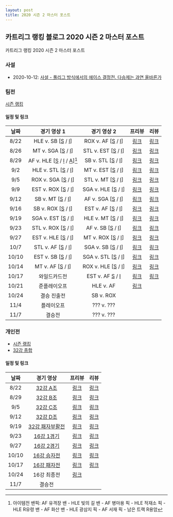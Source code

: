 ```yaml
---
layout: post
title: 2020 시즌 2 마스터 포스트
---
```


## 카트리그 랭킹 블로그 2020 시즌 2 마스터 포스트
카트리그 랭킹 2020 시즌 2 마스터 포스트

### 사설 

- 2020-10-12: [사설 - 풀리그 방식에서의 에이스 결정전. 다승제는 과연 올바른가](../ace-in-round-robin)

### 팀전 

[시즌 랭킹](../teams-t2020_2/)

#### 일정 및 링크

| 날짜 | 경기 영상 1 | 경기 영상 2 | 프리뷰 | 리뷰 | 
|:---:|:---:|:---:|:---:|:---:|
| 8/22 | HLE v. SB [[S](https://www.youtube.com/watch?v=THIXDxE65yc) / [I](https://www.youtube.com/watch?v=DOdZB1tFSJ0)] | ROX v. AF [[S](https://www.youtube.com/watch?v=_fS2FEr8_24) / [I](https://www.youtube.com/watch?v=hXVtO1tw-mY)] | [링크](../t2020-2-1-1-p) | [링크](../t2020-2-1-1) |
| 8/26 | MT v. SGA [[S](https://www.youtube.com/watch?v=mXyPeGzoHGQ) / [I](https://www.youtube.com/watch?v=Kbjd6p44Ljk)]| STL v. EST [[S](https://www.youtube.com/watch?v=2IoxGMJKwFM) / [I](https://www.youtube.com/watch?v=uMjQVqECC7s)] | [링크](../t2020-2-1-1-p) | [링크](../t2020-2-1-1) |
| 8/29 | AF v. HLE [[S](https://www.youtube.com/watch?v=gw0X65mEcY8) / [I](https://www.youtube.com/watch?v=2yHr5pS9Avc) / [A](https://www.youtube.com/watch?v=Dqf9r1av0UM)][^1] | SB v. STL [[S](https://www.youtube.com/watch?v=5LP60j8ynGg) / [I](https://www.youtube.com/watch?v=LodbLXJwqos)] | [링크](../t2020-2-1-2-p) | [링크](../t2020-2-1-2) |
| 9/2 | HLE v. STL [[S](https://www.youtube.com/watch?v=rgZG4FFFwLo) / [I](https://www.youtube.com/watch?v=luz8rhhL7RM)] | MT v. EST [[S](https://www.youtube.com/watch?v=EyITvsIw_40) / [I](https://www.youtube.com/watch?v=HI15Q9Qwv9c)] | [링크](../t2020-2-1-2-p) | [링크](../t2020-2-1-3) |
| 9/5 | ROX v. SGA [[S](https://www.youtube.com/watch?v=1rHcBg_H5Jk) / [I](https://www.youtube.com/watch?v=al9sLabJVbk)] | STL v. MT [[S](https://www.youtube.com/watch?v=JYMjvuDc2fY) / [I](https://www.youtube.com/watch?v=dV5QxfArJQQ)] | [링크](../t2020-2-1-3-p) | [링크](../t2020-2-1-4) |
| 9/9 | EST v. ROX [[S](https://www.youtube.com/watch?v=CJKjhzEpnU4) / [I](https://www.youtube.com/watch?v=088kqtiCHBA)] | SGA v. HLE [[S](https://www.youtube.com/watch?v=21LWHlwprsI) / [I](https://www.youtube.com/watch?v=o0fLOUJfA-4)] | [링크](../t2020-2-1-3-p) | [링크](../t2020-2-1-5) |
| 9/12 | SB v. MT [[S](https://www.youtube.com/watch?v=ucTqyNTQV0k) / [I](https://www.youtube.com/watch?v=qryUPRsYo6Q)] | AF v. SGA [[S](https://www.youtube.com/watch?v=-fg5WYwqcws) / [I](https://www.youtube.com/watch?v=eOeapFvKzbg)] | [링크](../t2020-2-1-4-p) | [링크](../t2020-2-1-6) |
| 9/16 | SB v. ROX [[S](https://www.youtube.com/watch?v=qAtIZ3bHVWM) / [I](https://www.youtube.com/watch?v=K2j2cM1kOd8)] | EST v. AF [[S](https://www.youtube.com/watch?v=MNRzj93M0BY) / [I](https://www.youtube.com/watch?v=lA3yAF6d6c4)] | [링크](../t2020-2-1-4-p) | [링크](../t2020-2-1-7) |
| 9/19 | SGA v. EST [[S](https://www.youtube.com/watch?v=LASJktFYs2U) / [I](https://www.youtube.com/watch?v=XUk1Smxk5CU)] | HLE v. MT [[S](https://www.youtube.com/watch?v=ClHBVo3NUaI) / [I](https://www.youtube.com/watch?v=s-s9oNrVk0g)] | [링크](../t2020-2-1-5-p) | [링크](../t2020-2-1-8) |
| 9/23 | STL v. ROX [[S](https://www.youtube.com/watch?v=9clJ5ZOYLxs) / [I](https://www.youtube.com/watch?v=A8yzRdjA_CI)] | AF v. SB [[S](https://www.youtube.com/watch?v=dw-0uMVGaxM) / [I](https://www.youtube.com/watch?v=8qi0KXrBAww&t=1054s)] | [링크](../t2020-2-1-5-p) | [링크](../t2020-2-1-9) |
| 9/27 | EST v. HLE [[S](https://www.youtube.com/watch?v=tEhJXGbsWxA) / [I](https://www.youtube.com/watch?v=VhbGLdBT_pY)] | MT v. ROX [[S](https://www.youtube.com/watch?v=RNs_mEIsm0o) / [I](https://www.youtube.com/watch?v=dGhCXwDiv4A)] | [링크](../t2020-2-1-6-p) | [링크](../t2020-2-1-10)|
| 10/7 | STL v. AF [[S](https://www.youtube.com/watch?v=oRONq8BruVk) / [I](https://www.youtube.com/watch?v=fvtkcYNrtwY)] | SGA v. SB [[S](https://www.youtube.com/watch?v=WpGdP8ilA7c) / [I](https://www.youtube.com/watch?v=7O9Gd17_KS8)] | [링크](../t2020-2-1-6-p) | [링크](../t2020-2-1-11) |
| 10/10 | EST v. SB [[S](https://www.youtube.com/watch?v=L5YK3RyS45M) / [I](https://www.youtube.com/watch?v=OSsBGUDBwYc)] | SGA v. STL [[S](https://www.youtube.com/watch?v=WxFvDiZKXTU) / [I](https://www.youtube.com/watch?v=lW0NRZdRPRQ)] | [링크](../t2020-2-1-7-p) | [링크](../t2020-2-1-12) |
| 10/14 | MT v. AF [[S](https://www.youtube.com/watch?v=uE0wSls7O0o) / [I](https://www.youtube.com/watch?v=lqq992hZDC8)] | ROX v. HLE [[S](https://www.youtube.com/watch?v=ThJhj9HaH-U) / [I](https://www.youtube.com/watch?v=mw-k5qY8y4A)] | [링크](../t2020-2-1-7-p) | [링크](../t2020-2-1-13) |
| 10/17 | 와일드카드전 | EST v. AF [S](https://www.youtube.com/watch?v=D-M3qVICbyI) / [I](https://www.youtube.com/watch?v=SrGSnHdjCOM) | [링크](../t2020-2-2-1-p) | [링크](../t2020-2-2-1) |
| 10/21 | 준플레이오프 | HLE v. AF | [링크](../t2020-2-3-1-p) | |
| 10/24 | 결승 진출전 | SB v. ROX | | |
| 11/4 | 플레이오프 | ??? v. ??? | | |
| 11/7 | 결승전 | ??? v. ??? | | |

[^1]: 아이템전 밴픽: AF 유격장 밴 - HLE 빛의 길 밴 - AF 병마용 픽 - HLE 적재소 픽 - HLE R유령 밴 - AF 화산 밴 - HLE 광삼지 픽 - AF 서재 픽 - 남은 트랙 R용암

### 개인전 

- [시즌 랭킹](../singles-s2020_2)
- [32강 종합](../s2020-2-1)

#### 일정 및 링크

| 날짜 | 경기 영상 | 프리뷰 | 리뷰 | 
|:---:|:---:|:---:|:---:|
| 8/22 | [32강 A조](https://www.youtube.com/watch?v=kt9QeJdGNGw) | [링크](../s2020-2-1-1-p) | [링크](../s2020-2-1-1) |
| 8/29 | [32강 B조](https://www.youtube.com/watch?v=Ke3NLSID4VU) | [링크](../s2020-2-1-2-p) | [링크](../s2020-2-1-2) |
| 9/5 | [32강 C조](https://www.youtube.com/watch?v=LGPAfj7JozY) | [링크](../s2020-2-1-3-p) | [링크](../s2020-2-1-3) |
| 9/12 | [32강 D조](https://www.youtube.com/watch?v=_ULOll-qY70) | [링크](../s2020-2-1-4-p) | [링크](../s2020-2-1-4) |
| 9/19 | [32강 패자부활전](https://www.youtube.com/watch?v=wvjvsQSFEdU) | [링크](../s2020-2-2-1-p) | [링크](../s2020-2-2-1) |
| 9/23 | [16강 1경기](https://www.youtube.com/watch?v=fUFcdDRbymQ) | [링크](../s2020-2-3-1-p) | [링크](../s2020-2-3-1) |
| 9/27 | [16강 2경기](https://www.youtube.com/watch?v=ySGy-08cobk) | [링크](../s2020-2-3-2-p) | [링크](../s2020-2-3-2) |
| 10/10 | [16강 승자전](https://www.youtube.com/watch?v=v28Q1v4cTNQ&t=1642s) | [링크](../s2020-2-4-1-p) | [링크](../s2020-2-4-1) |
| 10/17 | [16강 패자전](https://www.youtube.com/watch?v=fmLU5hMkuXw) | [링크](../s2020-2-4-2-p) | [링크](../s2020-2-4-2) |
| 10/24 | 16강 최종전 | [링크](../s2020-2-5-1-p) | |
| 11/7 | 결승전 | | |
